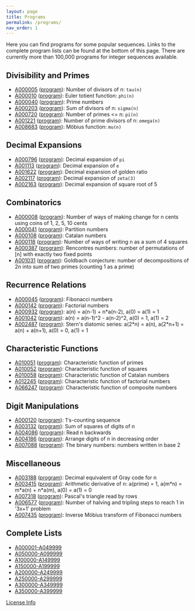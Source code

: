 ```yaml
---
layout: page
title: Programs
permalink: /programs/
nav_order: 1
---
```


Here you can find programs for some popular sequences. Links to the complete program lists can be found at the bottom of this page. There are currently more than 100,000 programs for integer sequences available.

## Divisibility and Primes

* [A000005](https://oeis.org/A000005) ([program](/edit/?oeis=5)): Number of divisors of n: `tau(n)`
* [A000010](https://oeis.org/A000010) ([program](/edit/?oeis=10)): Euler totient function: `phi(n)`
* [A000040](https://oeis.org/A000040) ([program](/edit/?oeis=40)): Prime numbers
* [A000203](https://oeis.org/A000203) ([program](/edit/?oeis=203)): Sum of divisors of n: `sigma(n)`
* [A000720](https://oeis.org/A000720) ([program](/edit/?oeis=720)): Number of primes <= n: `pi(n)`
* [A001221](https://oeis.org/A001221) ([program](/edit/?oeis=1221)): Number of prime divisors of n: `omega(n)`
* [A008683](https://oeis.org/A008683) ([program](/edit/?oeis=8683)): Möbius function: `mu(n)`

## Decimal Expansions

* [A000796](https://oeis.org/A000796) ([program](/edit/?oeis=796)): Decimal expansion of `pi`
* [A001113](https://oeis.org/A001113) ([program](/edit/?oeis=1113)): Decimal expansion of `e`
* [A001622](https://oeis.org/A001622) ([program](/edit/?oeis=1622)): Decimal expansion of golden ratio
* [A002117](https://oeis.org/A002117) ([program](/edit/?oeis=2117)): Decimal expansion of `zeta(3)`
* [A002163](https://oeis.org/A002163) ([program](/edit/?oeis=2163)): Decimal expansion of square root of 5

## Combinatorics

* [A000008](https://oeis.org/A000008) ([program](/edit/?oeis=8)): Number of ways of making change for n cents using coins of 1, 2, 5, 10 cents
* [A000041](https://oeis.org/A000041) ([program](/edit/?oeis=41)): Partition numbers
* [A000108](https://oeis.org/A000108) ([program](/edit/?oeis=108)): Catalan numbers
* [A000118](https://oeis.org/A000118) ([program](/edit/?oeis=118)): Number of ways of writing n as a sum of 4 squares
* [A000387](https://oeis.org/A000387) ([program](/edit/?oeis=387)): Rencontres numbers: number of permutations of [n] with exactly two fixed points
* [A001031](https://oeis.org/A001031) ([program](/edit/?oeis=1031)): Goldbach conjecture: number of decompositions of 2n into sum of two primes (counting 1 as a prime)

## Recurrence Relations

* [A000045](https://oeis.org/A000045) ([program](/edit/?oeis=45)): Fibonacci numbers
* [A000142](https://oeis.org/A000142) ([program](/edit/?oeis=142)): Factorial numbers
* [A000932](https://oeis.org/A000932) ([program](/edit/?oeis=932)): a(n) = a(n-1) + n\*a(n-2), a(0) = a(1) = 1
* [A001042](https://oeis.org/A001042) ([program](/edit/?oeis=1042)): a(n) = a(n-1)^2 - a(n-2)^2, a(0) = 1, a(1) = 2
* [A002487](https://oeis.org/A002487) ([program](/edit/?oeis=2487)): Stern's diatomic series: a(2\*n) = a(n), a(2\*n+1) = a(n) + a(n+1), a(0) = 0, a(1) = 1

## Characteristic Functions

* [A010051](https://oeis.org/A010051) ([program](/edit/?oeis=10051)): Characteristic function of primes
* [A010052](https://oeis.org/A010052) ([program](/edit/?oeis=10052)): Characteristic function of squares
* [A010058](https://oeis.org/A010058) ([program](/edit/?oeis=10058)): Characteristic function of Catalan numbers
* [A012245](https://oeis.org/A012245) ([program](/edit/?oeis=12245)): Characteristic function of factorial numbers
* [A066247](https://oeis.org/A066247) ([program](/edit/?oeis=66247)): Characteristic function of composite numbers

## Digit Manipulations

* [A000120](https://oeis.org/A000120) ([program](/edit/?oeis=)): 1's-counting sequence
* [A003132](https://oeis.org/A003132) ([program](/edit/?oeis=)): Sum of squares of digits of n
* [A004086](https://oeis.org/A004086) ([program](/edit/?oeis=)): Read n backwards
* [A004186](https://oeis.org/A004186) ([program](/edit/?oeis=)): Arrange digits of n in decreasing order
* [A007088](https://oeis.org/A007088) ([program](/edit/?oeis=)): The binary numbers: numbers written in base 2

## Miscellaneous

* [A003188](https://oeis.org/A003188) ([program](/edit/?oeis=3188)): Decimal equivalent of Gray code for n
* [A003415](https://oeis.org/A003415) ([program](/edit/?oeis=3415)): Arithmetic derivative of n: a(prime) = 1, a(m\*n) = m\*a(n) + n\*a(m), a(0) = a(1) = 0
* [A007318](https://oeis.org/A007318) ([program](/edit/?oeis=7318)): Pascal's triangle read by rows
* [A006577](https://oeis.org/A006577) ([program](/edit/?oeis=6577)): Number of halving and tripling steps to reach 1 in '3x+1' problem
* [A007435](https://oeis.org/A007435) ([program](/edit/?oeis=7435)): Inverse Möbius transform of Fibonacci numbers

## Complete Lists

* [A000001-A049999](list0)
* [A050000-A099999](list1)
* [A100000-A149999](list2)
* [A150000-A199999](list3)
* [A200000-A249999](list4)
* [A250000-A299999](list5)
* [A300000-A349999](list6)
* [A350000-A399999](list7)

[License Info](https://github.com/loda-lang/loda-programs#license)
